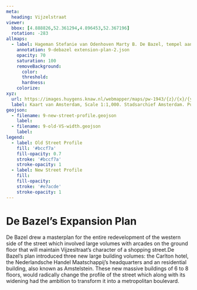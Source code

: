 ```yaml
---
meta:
  heading: Vijzelstraat
viewer:
  bbox: [4.888826,52.361294,4.896453,52.367196]
  rotation: -283
allmaps:
  - label: Hageman Stefanie van Odenhoven Marty B. De Bazel, tempel aan de Vijzelstraat in Amsterdam, 2007
    annotation: 9-debazel extension-plan-2.json
    opacity: 70
    saturation: 100
    removeBackground:
      color: 
      threshold: 
      hardness: 
    colorize:
xyz: 
  url: https://images.huygens.knaw.nl/webmapper/maps/pw-1943/{z}/{x}/{y}.png
  label: Kaart van Amsterdam, Scale 1:1,000. Stadsarchief Amsterdam. Published by the Public Works Department and its legal successors, 1909.
geojson: 
  - filename: 9-new-street-profile.geojson
    label: 
  - filename: 9-old-VS-width.geojson
    label: 
legend:
  - label: Old Street Profile
    fill: '#bccf7a'
    fill-opacity: 0.7
    stroke: '#bccf7a'
    stroke-opacity: 1
  - label: New Street Profile
    fill:
    fill-opacity:
    stroke: '#e7acde'
    stroke-opacity: 1
---
```

# De Bazel’s Expansion Plan
De Bazel drew a masterplan for the entire redevelopment of the western side of the street which involved large volumes with arcades on the ground floor that will maintain Vijzesltraat’s character of a shopping street.De Bazel’s plan introduced three new large building volumes: the Carlton hotel, the Nederlandsche Handel Maatschappij’s headquarters and an residential building, also known as Amstelstein. These new massive buildings of 6 to 8 floors, would radically change the profile of the street which along with its widening had the ambition to transform it into a metropolitan boulevard.


